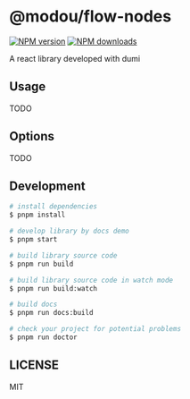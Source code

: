# @modou/flow-nodes

[![NPM version](https://img.shields.io/npm/v/@modou/flow-nodes.svg?style=flat)](https://npmjs.org/package/@modou/flow-nodes)
[![NPM downloads](http://img.shields.io/npm/dm/@modou/flow-nodes.svg?style=flat)](https://npmjs.org/package/@modou/flow-nodes)

A react library developed with dumi

## Usage

TODO

## Options

TODO

## Development

```bash
# install dependencies
$ pnpm install

# develop library by docs demo
$ pnpm start

# build library source code
$ pnpm run build

# build library source code in watch mode
$ pnpm run build:watch

# build docs
$ pnpm run docs:build

# check your project for potential problems
$ pnpm run doctor
```

## LICENSE

MIT
